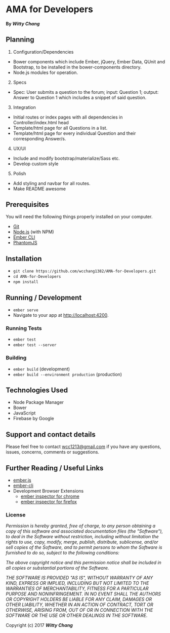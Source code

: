 # AMA for Developers

#### By _**Witty Chang**_

## Planning

1. Configuration/Dependencies
  * Bower components which include Ember, jQuery, Ember Data, QUnit and Bootstrap, to be installed in the bower-components directory.
  * Node.js modules for operation.

2. Specs
  * Spec: User submits a question to the forum; input: Question 1; output: Answer to Question 1 which includes a snippet of said question.

3. Integration
  * Initial routes or index pages with all dependencies in Controller/index.html head
  * Template/html page for all Questions in a list.
  * Template/html page for every individual Question and their corresponding Answer/s.

4. UX/UI
  * Include and modify bootstrap/materialize/Sass etc.
  * Develop custom style

5. Polish
  * Add styling and navbar for all routes.
  * Make README awesome

  ## Prerequisites

You will need the following things properly installed on your computer.

* [Git](https://git-scm.com/)
* [Node.js](https://nodejs.org/) (with NPM)
* [Ember CLI](https://ember-cli.com/)
* [PhantomJS](http://phantomjs.org/)

## Installation

* `git clone https://github.com/wcchang1382/AMA-for-Developers.git`
* `cd AMA-for-Developers`
* `npm install`

## Running / Development

* `ember serve`
* Navigate to your app at [http://localhost:4200](http://localhost:4200).

### Running Tests

* `ember test`
* `ember test --server`

### Building

* `ember build` (development)
* `ember build --environment production` (production)

## Technologies Used

* Node Package Manager
* Bower
* JavaScript
* Firebase by Google

## Support and contact details

Please feel free to contact wcc1213@gmail.com if you have any questions, issues, concerns, comments or suggestions.

## Further Reading / Useful Links

* [ember.js](http://emberjs.com/)
* [ember-cli](https://ember-cli.com/)
* Development Browser Extensions
  * [ember inspector for chrome](https://chrome.google.com/webstore/detail/ember-inspector/bmdblncegkenkacieihfhpjfppoconhi)
  * [ember inspector for firefox](https://addons.mozilla.org/en-US/firefox/addon/ember-inspector/)

### License

_Permission is hereby granted, free of charge, to any person obtaining a copy of this software and associated documentation files (the "Software"), to deal in the Software without restriction, including without limitation the rights to use, copy, modify, merge, publish, distribute, sublicense, and/or sell copies of the Software, and to permit persons to whom the Software is furnished to do so, subject to the following conditions:_

_The above copyright notice and this permission notice shall be included in all copies or substantial portions of the Software._

_THE SOFTWARE IS PROVIDED "AS IS", WITHOUT WARRANTY OF ANY KIND, EXPRESS OR IMPLIED, INCLUDING BUT NOT LIMITED TO THE WARRANTIES OF MERCHANTABILITY, FITNESS FOR A PARTICULAR PURPOSE AND NONINFRINGEMENT. IN NO EVENT SHALL THE AUTHORS OR COPYRIGHT HOLDERS BE LIABLE FOR ANY CLAIM, DAMAGES OR OTHER LIABILITY, WHETHER IN AN ACTION OF CONTRACT, TORT OR OTHERWISE, ARISING FROM, OUT OF OR IN CONNECTION WITH THE SOFTWARE OR THE USE OR OTHER DEALINGS IN THE SOFTWARE._

Copyright (c) 2017 **_Witty Chang_**
